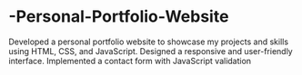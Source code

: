 # -Personal-Portfolio-Website
 Developed a personal portfolio website to showcase my  projects and skills using HTML, CSS, and JavaScript.  Designed a responsive and user-friendly interface.  Implemented a contact form with JavaScript validation
